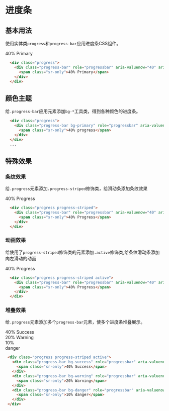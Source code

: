 # 进度条

## 基本用法

使用实体类`progress`和`progress-bar`应用进度条CSS组件。

<Example>
   <div class="progress">
     <div class="progress-bar" role="progressbar" aria-valuenow="40" aria-valuemin="0" aria-valuemax="100" style="width: 40%">
       <span class="sr-only">40% Primary</span>
     </div>
   </div>
</Example>

```html
  <div class="progress">
    <div class="progress-bar" role="progressbar" aria-valuenow="40" aria-valuemin="0" aria-valuemax="100" style="width: 40%">
      <span class="sr-only">40% Primary</span>
    </div>
  </div>
```

## 颜色主题

给`.progress-bar`应用元素添加`bg-*`工具类，得到各种颜色的进度条。

 <Example>
   <div
   v-for = "index in 2"
   :class="index===2 ? 'bd' : '' , 'bd-l-0', 'bd-r-0', 'bd-b-0' "
   class="mt-1">
     <template v-for="item in index ===1 ? arrayTheme : arrayNormal" >
       <div  class="progress">
         <div :class="'bg-' + item.name"  class="progress-bar"  role="progressbar" aria-valuenow="40" aria-valuemin="0" aria-valuemax="100" style="width: 40%">
         <span class="sr-only">40% progress</span>
         </div>
       </div>
       <div class="text-center mb-4">
         {{item.name}}
       </div>
     </template>
   </div>
 </Example>

```html
  <div class="progress">
    <div class="progress-bar bg-primary" role="progressbar" aria-valuenow="40" aria-valuemin="0" aria-valuemax="100" style="width: 40%">
      <span class="sr-only">40% progress</span>
    </div>
  </div>
  ... 
```

 ## 特殊效果

 ### 条纹效果

 给`.progress`元素添加`.progress-striped`修饰类，给滑动条添加条纹效果

<Example>
   <div class="progress progress-striped">
     <div class="progress-bar" role="progressbar" aria-valuenow="40" aria-valuemin="0" aria-valuemax="100" style="width: 40%">
       <span class="sr-only">40% Progress</span>
     </div>
   </div>
</Example>


 ```html
   <div class="progress progress-striped">
     <div class="progress-bar" role="progressbar" aria-valuenow="40" aria-valuemin="0" aria-valuemax="100" style="width: 40%">
       <span class="sr-only">40% Progress</span>
     </div>
   </div>
 ```

 ###  动画效果

 给使用了`progress-striped`修饰类的元素添加`.active`修饰类,给条纹滑动条添加向左滑动的动画

<Example>
   <div class="progress progress-striped active">
     <div class="progress-bar" role="progressbar" aria-valuenow="40" aria-valuemin="0" aria-valuemax="100" style="width: 40%">
       <span class="sr-only">40% Progress</span>
     </div>
   </div>
</Example>

 ```html
   <div class="progress progress-striped active">
     <div class="progress-bar" role="progressbar" aria-valuenow="40" aria-valuemin="0" aria-valuemax="100" style="width: 40%">
       <span class="sr-only">40% Progress</span>
     </div>
   </div>
 ```

 ### 堆叠效果

 给`.progress`元素添加多个`progress-bar`元素，使多个进度条堆叠展示。

<Example>
 <div class="progress progress-striped active">
   <div class="progress-bar bg-success" role="progressbar" aria-valuenow="40" aria-valuemin="0" aria-valuemax="100" style="width: 40%">
     <span class="sr-only">40% Success</span>
   </div>
   <div class="progress-bar bg-warning" role="progressbar" aria-valuenow="20" aria-valuemin="0" aria-valuemax="100" style="width: 20%">
     <span class="sr-only">20% Warning</span>
   </div>
   <div class="progress-bar bg-danger" role="progressbar" aria-valuenow="10" aria-valuemin="0" aria-valuemax="100" style="width: 10%">
     <span class="sr-only">10% danger</span>
   </div>
 </div>
</Example>

```html
 <div class="progress progress-striped active">
   <div class="progress-bar bg-success" role="progressbar" aria-valuenow="40" aria-valuemin="0" aria-valuemax="100" style="width: 40%">
     <span class="sr-only">40% Success</span>
   </div>
   <div class="progress-bar bg-warning" role="progressbar" aria-valuenow="20" aria-valuemin="0" aria-valuemax="100" style="width: 20%">
     <span class="sr-only">20% Warning</span>
   </div>
   <div class="progress-bar bg-danger" role="progressbar" aria-valuenow="10" aria-valuemin="0" aria-valuemax="100" style="width: 10%">
     <span class="sr-only">10% danger</span>
   </div>
 </div>
```

 <script setup>
   const arrayTheme =  [
     {name:'primary',colorCode:'#2B80FF'},
     {name:'secondary',colorCode:'#37B2FE'},
     {name:'success',colorCode:'#17CE97'},
     {name:'warning',colorCode:'#FFA34D'},
     {name:'danger',colorCode:'#FF5858'},
     {name:'important',colorCode:'#FF4F9E'},
     {name:'special',colorCode:'#9D5EFF'},
   ];
   const arrayNormal = [
     {name:'white',colorCode:'#FFFFFF'},
     {name:'lighter',colorCode:'#F5F5F5'},
     {name:'light',colorCode:'#E3E4E9'},
     {name:'gray',colorCode:'#9EA3B0'},
     {name:'dark',colorCode:'#5E626D'},
     {name:'darker',colorCode:'#1B1F28'},
     {name:'black',colorCode:'#000000'},
     {name:'surface',colorCode:'#F5F5F5'},
     {name:'inverse',colorCode:'#3C4353'},
     {name:'transparent',colorCode:''},
     {name:'inherit',colorCode:''},
   ]
 </script>


